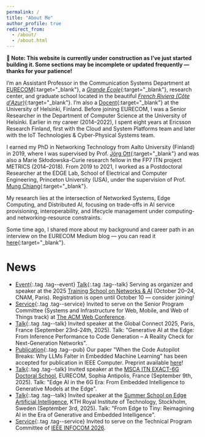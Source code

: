 ```yaml
---
permalink: /
title: "About Me"
author_profile: true
redirect_from: 
  - /about/
  - /about.html
---
```


**🚧 Note: This website is currently under construction as I’ve just started building it. Some sections may be incomplete or updated frequently — thanks for your patience!**

I’m an Assistant Professor in the Communication Systems Department at [EURECOM](https://www.eurecom.fr/en){:target="_blank"}, a [*Grande École*](https://en.wikipedia.org/wiki/Grande_%C3%A9cole){:target="_blank"}, research center, and graduate school located in the beautiful [*French Riviera (Côte d'Azur)*](https://en.wikipedia.org/wiki/French_Riviera){:target="_blank"}. I’m also a [Docent](https://www.helsinki.fi/en/about-us/people/researchers-and-teachers/docents){:target="_blank"} at the University of Helsinki, Finland. Before joining EURECOM, I was a Senior Researcher in the Department of Computer Science at the University of Helsinki. Earlier in my career (2014–2022), I spent eight years at Ericsson Research Finland, first with the Cloud and System Platforms team and later with the IoT Technologies & Cyber-Physical Systems team.

I earned my PhD in Networking Technology from Aalto University (Finland) in 2019, where I was supervised by Prof. [Jörg Ott](https://www.professoren.tum.de/en/ott-joerg){:target="_blank"} and was also a Marie Skłodowska-Curie research fellow in the FP7 ITN project METRICS (2014–2018). From 2019 to 2021, I worked as a Postdoctoral Researcher at the EDGE Lab, School of Electrical and Computer Engineering, Princeton University (USA), under the supervision of Prof. [Mung Chiang](https://www.purdue.edu/president/about/mung-chiang/){:target="_blank"}.

My research lies at the intersection of Networked Systems, Edge Computing, and Distributed AI, focusing on trade-offs in AI service provisioning, interoperability, and lifecycle management under computing- and networking-resource constraints.

Some time ago, I shared more about my background and career path in an interview on the EURECOM Medium blog — you can read it [here](https://eurecom-blog.medium.com/meet-our-faculty-roberto-morabito-assistant-professor-in-the-communication-systems-department-at-7af141c2cfa2){:target="_blank"}. 

News
======
- [Event](){:.tag .tag--event} [Talk](){:.tag .tag--talk} Serving as organizer and speaker at the 2025 [Training School on Networks & AI](https://n-ai-twork.sciencesconf.org/) (October 20–24, CNAM, Paris). Registration is open until October 10 — consider joining!
- [Service](){:.tag .tag--service} Invited to serve on the Senior Program Committee (Systems and Infrastructure for Web, Mobile, and Web of Things track) at [The ACM Web Conference](https://www2025.thewebconf.org/).
- [Talk](){:.tag .tag--talk} Invited speaker at the Global Connect 2025, Paris, France (September 23rd-24th, 2025). Talk: "Generative AI at the Edge: From Inference Performance to Code Generation – A Reality Check for Next-Generation Networks".
- [Publication](){:.tag .tag--pub} Our paper "When the Code Autopilot Breaks: Why LLMs Falter in Embedded Machine Learning" has been accepted for publication in IEEE Computer. Preprint available [here](https://arxiv.org/pdf/2509.10946?)!
- [Talk](){:.tag .tag--talk} Invited speaker at the [MSCA ITN EXACT-6G Doctoral School](https://www.exact6g.eu/news/exact-6g-msca-doctoral-network-successful-completion-of-schools-4-5/), EURECOM, Sophia Antipolis, France (September 9th, 2025). Talk: "Edge AI in the 6G Era: From Embedded Intelligence to Generative Models at the Edge".
- [Talk](){:.tag .tag--talk} Invited speaker at the [Summer School on Edge Artificial Intelligence](http://nordic-edge.org/elementor-page-1998/), KTH Royal Institute of Technology, Stockholm, Sweden (September 3rd, 2025). Talk: "From Edge to Tiny: Reimagining AI in the Era of Generative and Embedded Intelligence".
- [Service](){:.tag .tag--service} Invited to serve on the Technical Program Committee of [IEEE INFOCOM 2026](https://infocom2026.ieee-infocom.org/committees).

